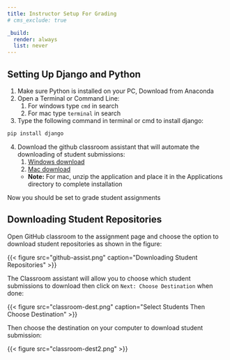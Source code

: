 ```yaml
---
title: Instructor Setup For Grading
# cms_exclude: true

_build:
  render: always
  list: never
---
```


## Setting Up Django and Python
1. Make sure Python is installed on your PC, Download from Anaconda
2. Open a Terminal or Command Line:
   1. For windows type `cmd` in search
   2. For mac type `terminal` in search
3. Type the following command in terminal or cmd to install django:
```bash
pip install django
```
4. Download the github classroom assistant that will automate the downloading of student submissions:
   1. [Windows download](https://github.com/education/classroom-assistant/releases/download/v2.0.3/Classroom.Assistant-2.0.3.Setup.exe)
   2. [Mac download](https://github.com/education/classroom-assistant/releases/download/v2.0.3/Classroom.Assistant-darwin-x64-2.0.3.zip)
    - **Note:** For mac, unzip the application and place it in the Applications directory to complete installation


Now you should be set to grade student assignments

## Downloading Student Repositories

Open GitHub classroom to the assignment page and choose the option to download student repositories as shown in the figure:

{{< figure src="github-assist.png" caption="Downloading Student Repositories" >}}

The Classroom assistant will allow you to choose which student submissions to download then click on `Next: Choose Destination` when done:

{{< figure src="classroom-dest.png" caption="Select Students Then Choose Destination" >}}

Then choose the destination on your computer to download student submission:

{{< figure src="classroom-dest2.png" >}}


